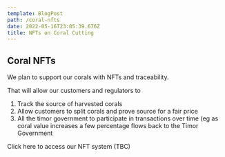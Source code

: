 ```yaml
---
template: BlogPost
path: /coral-nfts
date: 2022-05-16T23:05:39.676Z
title: NFTs on Coral Cutting
---
```

## Coral NFTs

We plan to support our corals with NFTs and traceability.

That will allow our customers and regulators to

1. Track the source of harvested corals
2. Allow customers to split corals and prove source for a fair price
3. All the timor government to participate in transactions over time (eg as coral value increases a few percentage flows back to the Timor Government

Click here to access our NFT system (TBC)